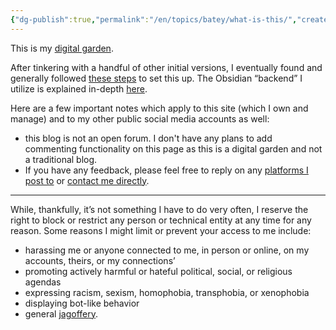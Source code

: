 ```yaml
---
{"dg-publish":true,"permalink":"/en/topics/batey/what-is-this/","created":"2024-10-26T12:27:00.000-04:00","updated":"2025-06-28T20:47:25.781-04:00"}
---
```


This is my [digital garden](https://cagrimmett.com/2020/11/08/what-are-digital-gardens/). 

After tinkering with a handful of other initial versions, I eventually found and generally followed [these steps](https://dudethatserin.com/intro-obsidian-digital-garden-series/) to set this up. The Obsidian “backend” I utilize is explained in-depth [here](https://dg-docs.ole.dev/).

Here are a few important notes which apply to this site (which I own and manage) and to my other public social media accounts as well:
- this blog is not an open forum. I don't have any plans to add commenting functionality on this page as this is a digital garden and not a traditional blog. 
- If you have any feedback, please feel free to reply on any [platforms I post to](https://twop0intfive.xyz/social.html) or [contact me directly](https://www.twop0intfive.xyz/contact.html#reach-out). 

---

While, thankfully, it’s not something I have to do very often, I reserve the right to block or restrict any person or technical entity at any time for any reason. Some reasons I might limit or prevent your access to me include:
- harassing me or anyone connected to me, in person or online, on my accounts, theirs, or my connections’
- promoting actively harmful or hateful political, social, or religious agendas 
- expressing racism, sexism, homophobia, transphobia, or xenophobia  
- displaying bot-like behavior
- general [jagoffery](https://www.urbandictionary.com/define.php?term=jag%20off).